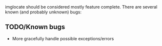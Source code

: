 imglocate should be considered mostly feature complete.
There are several known (and probably unknown) bugs:


## TODO/Known bugs

 - More gracefully handle possible exceptions/errors
